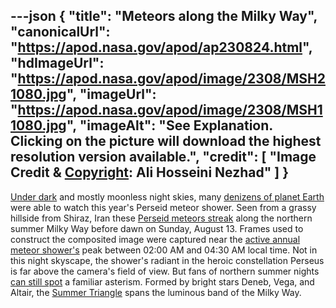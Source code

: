 ---json
{
  "title": "Meteors along the Milky Way",
  "canonicalUrl": "https://apod.nasa.gov/apod/ap230824.html",
  "hdImageUrl": "https://apod.nasa.gov/apod/image/2308/MSH21080.jpg",
  "imageUrl": "https://apod.nasa.gov/apod/image/2308/MSH11080.jpg",
  "imageAlt": "See Explanation. Clicking on the picture will download the highest resolution version available.",
  "credit": [
    "Image Credit & [Copyright](https://apod.nasa.gov/apod/lib/about_apod.html#srapply): Ali Hosseini Nezhad"
  ]
}
---

[Under dark](https://apod.nasa.gov/apod/ap130810.html) and mostly moonless night skies, many [denizens of planet Earth](https://apod.nasa.gov/apod/ap190815.html) were able to watch this year's Perseid meteor shower. Seen from a grassy hillside from Shiraz, Iran these [Perseid meteors streak](https://www.facebook.com/media/set/?set=a.278469731548278&type=3) along the northern summer Milky Way before dawn on Sunday, August 13. Frames used to construct the composited image were captured near the [active annual meteor shower's](https://solarsystem.nasa.gov/asteroids-comets-and-meteors/meteors-and-meteorites/perseids/in-depth/) peak between 02:00 AM and 04:30 AM local time. Not in this night skyscape, the shower's radiant in the heroic constellation Perseus is far above the camera's field of view. But fans of northern summer nights [can still spot](https://apod.nasa.gov/apod/image/2308/MSH21080.jpg) a familiar asterism. Formed by bright stars Deneb, Vega, and Altair, the [Summer Triangle](https://apod.nasa.gov/apod/ap150627.html) spans the luminous band of the Milky Way.
